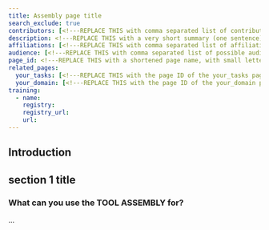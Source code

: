 ```yaml
---
title: Assembly page title
search_exclude: true
contributors: [<!---REPLACE THIS with comma separated list of contributors--->] 
description: <!---REPLACE THIS with a very short summary (one sentence) --->
affiliations: [<!---REPLACE THIS with comma separated list of affiliations. Countries use the ISO 3166-1-alpha-2 notation, other affiliations must be present in the affiliations.yaml in the _data directory in order to work--->]
audience: [<!---REPLACE THIS with comma separated list of possible audiences. Countries use the ISO 3166-1-alpha-2 notation, other audiences must be present in the affiliations.yaml in the _data directory in order to work--->]
page_id: <!---REPLACE THIS with a shortened page name, with small letters and spaces, or an acronym in capital and small letters--->
related_pages: 
  your_tasks: [<!---REPLACE THIS with the page ID of the your_tasks pages that you want to list here as related pages--->]
  your_domain: [<!---REPLACE THIS with the page ID of the your_domain pages that you want to list here as related pages--->]
training:
  - name:
    registry:
    registry_url:
    url:
---
```


<!--- Tool Assembly pages should detail a particular data management tool assembly which covers one more life cycle stages from an infrastructural or domain perspective. For an example for an infrastructural example, please see: https://github.com/elixir-europe/rdmkit/blob/master/pages/tool_assembly/nels_assembly.md 
In the event that you describe a domain specific tool assembly and no adequate Domain page exists, consider first contributing to create one or raising a GitHub issue.  --->

## Introduction 

<!--- In this section you should provide a brief overview of the tool assembly, mentioning and putting into context the challenges that are particularly solved by the tool assembly and define potential users  --->


## section 1 title
 
### What can you use the TOOL ASSEMBLY for?
<!--- Sections within Tool Assembly pages (aside from "Introduction" at the start and "Relevant tools and resources " at the end) should be used to describe the potential usage of the tool and the tool assembly --->


<!--- ## Section 2 Title --->
<!--- Add more sections as needed. --->
...

